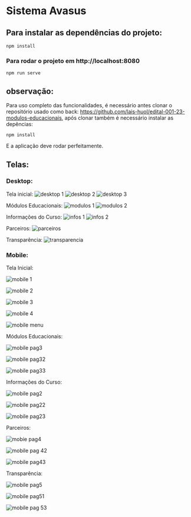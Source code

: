 # Sistema Avasus

## Para instalar as dependências do projeto:
```
npm install
```

### Para rodar o projeto em http://localhost:8080
```
npm run serve
```
## observação:
Para uso completo das funcionalidades, é necessário antes clonar o repositório usado como back: https://github.com/lais-huol/edital-001-23-modulos-educacionais, após clonar também é necessário instalar as depências:
```
npm install
```
E a aplicação deve rodar perfeitamente.

## Telas:


### Desktop:
Tela inicial:
![desktop 1](https://user-images.githubusercontent.com/70917640/211425876-02011d9b-5078-487d-bf57-bd2e3e50c4be.png)
![desktop 2](https://user-images.githubusercontent.com/70917640/211425878-a4f5cba0-d522-4406-a4c3-0161349bb284.png)
![desktop 3](https://user-images.githubusercontent.com/70917640/211425882-4c7b3cdf-2d71-41cc-a185-4110a411510d.png)

Módulos Educacionais:
![modulos 1](https://user-images.githubusercontent.com/70917640/211425901-5919d1a9-dbe6-405f-81af-31ad33bd018a.png)
![modulos 2](https://user-images.githubusercontent.com/70917640/211425904-9eada2d9-6b28-48fa-af6f-0d97cea88d71.png)

Informações do Curso:
![infos 1](https://user-images.githubusercontent.com/70917640/211425883-c8d8c34d-858b-43bf-9356-df52f3eccd46.png)
![infos 2](https://user-images.githubusercontent.com/70917640/211425885-e1c445d5-55c9-447f-881f-2b22b938dc8a.png)

Parceiros:
![parceiros](https://user-images.githubusercontent.com/70917640/211425907-134cdd3c-5381-44a3-8d33-284a48ebf795.png)

Transparência:
![transparencia](https://user-images.githubusercontent.com/70917640/211425911-4db4c2c1-d2cf-463d-9f6b-3c9fdc9ae68a.png)

### Mobile:
Tela Inicial:

![mobile 1](https://user-images.githubusercontent.com/70917640/216196602-5dd1dc24-0112-4813-b03d-27ceec6b1a82.png)

![mobile 2](https://user-images.githubusercontent.com/70917640/216196607-052fd6af-c782-4bcd-9906-2b577df1a4e8.png)

![mobile 3](https://user-images.githubusercontent.com/70917640/216196609-676f0724-5de2-438a-8b4c-0d625dae348a.png)

![mobile 4](https://user-images.githubusercontent.com/70917640/216196612-de073fe8-70c2-4481-95de-881468489d51.png)

![mobile menu](https://user-images.githubusercontent.com/70917640/216198556-053b868f-8f90-4e99-8136-5f34da022371.png)


Módulos Educacionais:

![mobile pag3](https://user-images.githubusercontent.com/70917640/216197276-01873ebb-d355-40d3-9d09-18f6fde107b6.png)

![mobile pag32](https://user-images.githubusercontent.com/70917640/216197283-4ff04112-d52f-4e3e-ad7f-970408c30096.png)

![mobile pag33](https://user-images.githubusercontent.com/70917640/216197286-1432de0c-c030-4fe4-9102-948e7624c137.png)


Informações do Curso:

![mobile pag2](https://user-images.githubusercontent.com/70917640/216197273-ae869ae8-1f26-4acd-b9ee-59ed59e7f3be.png)

![mobile pag22](https://user-images.githubusercontent.com/70917640/216197278-7f2750f8-7a1c-4217-b081-c1fcdb462089.png)

![mobile pag23](https://user-images.githubusercontent.com/70917640/216197279-c04d90e6-aaaa-4eda-87fd-e69fa6e9842a.png)


Parceiros:

![mobie pag4](https://user-images.githubusercontent.com/70917640/216197267-e17ed1f1-0b85-4493-9197-2363f6cf14b1.png)

![mobile pag 42](https://user-images.githubusercontent.com/70917640/216197269-255d4b28-3e8e-4615-9bb1-86446a377456.png)

![mobile pag43](https://user-images.githubusercontent.com/70917640/216197289-56b6ed97-8425-400c-81a5-89330215ba10.png)


Transparência:

![mobile pag5](https://user-images.githubusercontent.com/70917640/216197277-69cb4a22-1842-4970-a6ea-99e9f0f8c1c2.png)

![mobile pag51](https://user-images.githubusercontent.com/70917640/216197290-5da0b433-589d-4e2b-95f6-f4c935980d1e.png)

![mobile pag 53](https://user-images.githubusercontent.com/70917640/216197272-83b7d39e-50cd-4c09-8b7c-b285c3648c1d.png)
